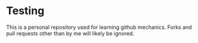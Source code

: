 # Testing
This is a personal repository used for learning github mechanics. Forks and pull requests other than by me will likely be ignored.
